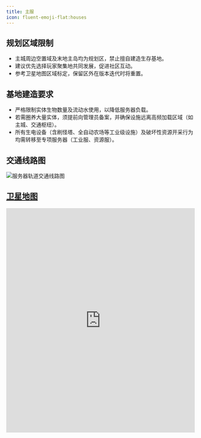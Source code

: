 ```yaml
---
title: 主服
icon: fluent-emoji-flat:houses
---
```


## **规划区域限制**

- 主城周边空置域及末地主岛均为规划区，禁止擅自建造生存基地。
- 建议优先选择玩家聚集地共同发展，促进社区互动。
- 参考卫星地图区域标定，保留区外在版本迭代时将重置。

## **基地建造要求**

- 严格限制实体生物数量及流动水使用，以降低服务器负载。
- 若需圈养大量实体，须提前向管理员备案，并确保设施远离高频加载区域（如主城、交通枢纽）。
- 所有生电设备（含刷怪塔、全自动农场等工业级设施）及破坏性资源开采行为均需转移至专项服务器（工业服、资源服）。


## **交通线路图**
![服务器轨道交通线路图](https://npucraft-lsky-1304448012.cos.ap-chengdu.myqcloud.com/2025/03/12/67d149bc7e989.png)


## **[卫星地图](https://map.npucraft.com/dynmap/)** 
<iframe
src="https://map.npucraft.com/dynmap/"
width="100%"
height="600px"
frameborder="0"
allowfullscreen>
</iframe>